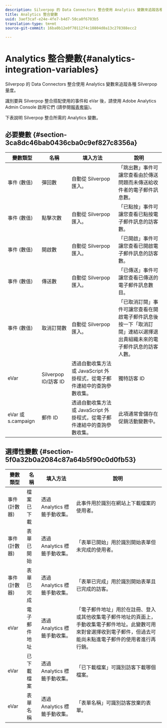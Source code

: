 ```yaml
---
description: Silverpop 的 Data Connectors 整合使用 Analytics 變數來追蹤各種 Silverpop 量度。
title: Analytics 整合變數
uuid: 3aef3caf-e24e-4fe7-b4d7-50ca0f6703b5
translation-type: tm+mt
source-git-commit: 16ba0b12e0f70112f4c10804d0a13c278388ecc2

---
```



# Analytics 整合變數{#analytics-integration-variables}

Silverpop 的 Data Connectors 整合使用 Analytics 變數來追蹤各種 Silverpop 量度。

識別要與 Silverpop 整合搭配使用的事件和 eVar 後，請使用 Adobe Analytics Admin Console 啟用它們 (請參閱[報表套裝](https://docs.adobe.com/content/help/zh-Hant/analytics/admin/manage-report-suites/report-suites-admin.html))。

下表說明 Silverpop 整合所需的 Analytics 變數。

## 必要變數 {#section-3ca8dc46bab0436cba0c9ef827c8356a}

| 變數類型 | 名稱 | 填入方法 | 說明 |
|---|---|---|---|
| 事件 (數值) | 彈回數 | 自動從 Silverpop 匯入。 | 「跳出數」事件可讓您查看由於傳送問題而未傳送給收件者的電子郵件訊息數。 |
| 事件 (數值) | 點擊次數 | 自動從 Silverpop 匯入。 | 「已點按」事件可讓您查看已點按電子郵件訊息的訪客數。 |
| 事件 (數值) | 開啟數 | 自動從 Silverpop 匯入。 | 「已開啟」事件可讓您查看已開啟電子郵件訊息的訪客數。 |
| 事件 (數值) | 傳送數 | 自動從 Silverpop 匯入。 | 「已傳送」事件可讓您查看已傳送的電子郵件訊息數目。 |
| 事件 (數值) | 取消訂閱數 | 自動從 Silverpop 匯入。 | 「已取消訂閱」事件可讓您查看在開啟電子郵件訊息後按一下「取消訂閱」連結以選擇退出貴組織未來的電子郵件訊息的訪客人數。 |
| eVar | Silverpop ID/訪客 ID | 透過自動收集方法或 JavaScript 外掛程式，從電子郵件連結中的查詢參數收集。 | 獨特訪客 ID |
| eVar 或 s.campaign | 郵件 ID | 透過自動收集方法或 JavaScript 外掛程式，從電子郵件連結中的查詢參數收集。 | 此項通常會儲存在促銷活動變數中。 |

## 選擇性變數 {#section-5f0a32b0a2084c87a64b5f90c0d0fb53}

| 變數類型 | 名稱 | 填入方法 | 說明 |
|---|---|---|---|
| 事件 (計數器) | 檔案已下載 | 透過 Analytics 標籤手動收集。 | 此事件用於識別在網站上下載檔案的使用者。 |
| 事件 (計數器) | 表單已開始 | 透過 Analytics 標籤手動收集。 | 「表單已開始」用於識別開始表單但未完成的使用者。 |
| 事件 (計數器) | 表單已完成 | 透過 Analytics 標籤手動收集。 | 「表單已完成」用於識別開始表單且已完成的訪客。 |
| eVar | 電子郵件地址 | 透過 Analytics 標籤手動收集。 | 「電子郵件地址」用於在註冊、登入或其他收集電子郵件地址的頁面上，手動收集電子郵件地址。此變數可用來對曾選擇收到電子郵件，但過去可能尚未點進電子郵件的使用者進行再行銷。 |
| eVar | 已下載檔案 | 透過 Analytics 標籤手動收集。 | 「已下載檔案」可識別訪客下載哪個檔案。 |
| eVar | 表單名稱 | 透過 Analytics 標籤手動收集。 | 「表單名稱」可識別訪客放棄的表單。 |

